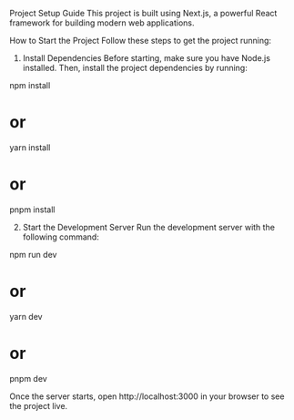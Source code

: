 Project Setup Guide
This project is built using Next.js, a powerful React framework for building modern web applications.

How to Start the Project
Follow these steps to get the project running:

1. Install Dependencies
   Before starting, make sure you have Node.js installed. Then, install the project dependencies by running:

npm install
# or
yarn install
# or
pnpm install

2. Start the Development Server
Run the development server with the following command:

npm run dev
# or
yarn dev
# or
pnpm dev

Once the server starts, open http://localhost:3000 in your browser to see the project live.